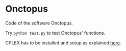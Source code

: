 # Onctopus

Code of the software Onctopus.

Try `python test.py` to test Onctopus' functions.

CPLEX has to be installed and setup as explained [here](https://www.ibm.com/support/knowledgecenter/SSSA5P_12.7.1/ilog.odms.cplex.help/CPLEX/GettingStarted/topics/set_up/Python_setup.html).
